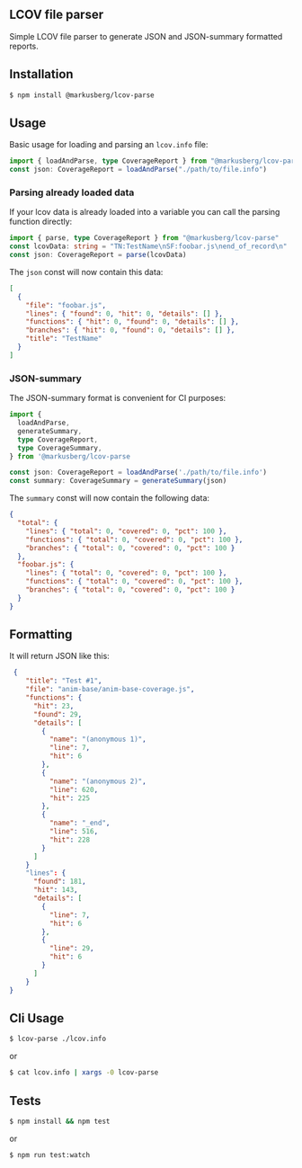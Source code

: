 ## LCOV file parser

Simple LCOV file parser to generate JSON and JSON-summary formatted reports.

## Installation

```bash
$ npm install @markusberg/lcov-parse
```

## Usage

Basic usage for loading and parsing an `lcov.info` file:

```typescript
import { loadAndParse, type CoverageReport } from "@markusberg/lcov-parse"
const json: CoverageReport = loadAndParse("./path/to/file.info")
```

### Parsing already loaded data

If your lcov data is already loaded into a variable you can call the parsing function directly:

```typescript
import { parse, type CoverageReport } from "@markusberg/lcov-parse"
const lcovData: string = "TN:TestName\nSF:foobar.js\nend_of_record\n"
const json: CoverageReport = parse(lcovData)
```

The `json` const will now contain this data:

```json
[
  {
    "file": "foobar.js",
    "lines": { "found": 0, "hit": 0, "details": [] },
    "functions": { "hit": 0, "found": 0, "details": [] },
    "branches": { "hit": 0, "found": 0, "details": [] },
    "title": "TestName"
  }
]
```

### JSON-summary

The JSON-summary format is convenient for CI purposes:

```typescript
import {
  loadAndParse,
  generateSummary,
  type CoverageReport,
  type CoverageSummary,
} from '@markusberg/lcov-parse

const json: CoverageReport = loadAndParse('./path/to/file.info')
const summary: CoverageSummary = generateSummary(json)
```

The `summary` const will now contain the following data:

```json
{
  "total": {
    "lines": { "total": 0, "covered": 0, "pct": 100 },
    "functions": { "total": 0, "covered": 0, "pct": 100 },
    "branches": { "total": 0, "covered": 0, "pct": 100 }
  },
  "foobar.js": {
    "lines": { "total": 0, "covered": 0, "pct": 100 },
    "functions": { "total": 0, "covered": 0, "pct": 100 },
    "branches": { "total": 0, "covered": 0, "pct": 100 }
  }
}
```

## Formatting

It will return JSON like this:

```json
 {
    "title": "Test #1",
    "file": "anim-base/anim-base-coverage.js",
    "functions": {
      "hit": 23,
      "found": 29,
      "details": [
        {
          "name": "(anonymous 1)",
          "line": 7,
          "hit": 6
        },
        {
          "name": "(anonymous 2)",
          "line": 620,
          "hit": 225
        },
        {
          "name": "_end",
          "line": 516,
          "hit": 228
        }
      ]
    }
    "lines": {
      "found": 181,
      "hit": 143,
      "details": [
        {
          "line": 7,
          "hit": 6
        },
        {
          "line": 29,
          "hit": 6
        }
      ]
    }
}
```

## Cli Usage

```bash
$ lcov-parse ./lcov.info
```

or

```bash
$ cat lcov.info | xargs -0 lcov-parse
```

## Tests

```bash
$ npm install && npm test
```

or

```bash
$ npm run test:watch
```
